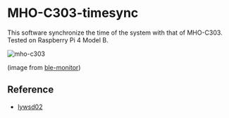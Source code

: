 # MHO-C303-timesync
This software synchronize the time of the system with that of MHO-C303.
Tested on Raspberry Pi 4 Model B.

![mho-c303](https://raw.githubusercontent.com/custom-components/ble_monitor/master/pictures/MHO-C303.png)

(image from [ble-monitor](https://github.com/custom-components/ble_monitor))

## Reference
- [lywsd02](https://github.com/h4/lywsd02)
